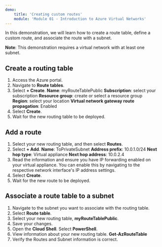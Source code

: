 ```yaml
---
demo:
    title: 'Creating custom routes'
    module: 'Module 01 - Introduction to Azure Virtual Networks'
---
```

In this demonstration, we will learn how to create a route table, define a custom route, and associate the route with a subnet.

**Note**: This demonstration requires a virtual network with at least one subnet.

## Create a routing table
1. Access the Azure portal.
1. Navigate to **Route tables**.
1. Select **+ Create**.
    **Name**: myRouteTablePublic
    **Subscription**: select your subscription
    **Resource group**: create or select a resource group
    **Region**: select your location
    **Virtual network gateway route propagation**: Enabled
1. Select **Create**.
1. Wait for the new routing table to be deployed.

## Add a route
1. Select your new routing table, and then select **Routes**.
1. Select **+ Add**.
    **Name**: ToPrivateSubnet
    **Address prefix**: 10.0.1.0/24
    **Next hop type**: Virtual appliance
    **Next hop address**: 10.0.2.4
1. Read the information and ensure you have IP forwarding enabled on your virtual appliance. You can enable this by navigating to the respective network interface's IP address settings.
1. Select **Create**.
1. Wait for the new route to be deployed.

## Associate a route table to a subnet
1. Navigate to the subnet you want to associate with the routing table.
1. Select **Route table**.
1. Select your new routing table, **myRouteTablePublic**.
1. Save your changes.
1. Open the **Cloud Shell**. Select **PowerShell**. 
1. View information about your new routing table.
    **Get-AzRouteTable**
1. Verify the Routes and Subnet information is correct.

